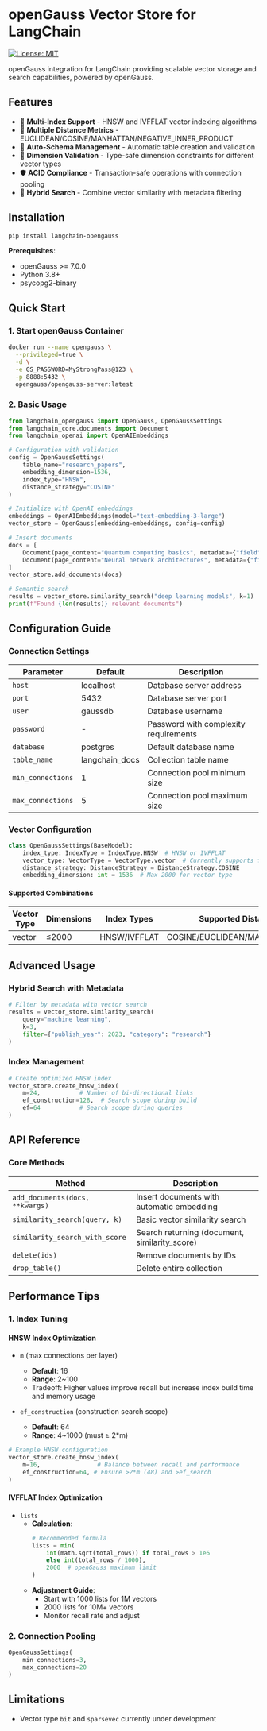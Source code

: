 # openGauss Vector Store for LangChain

[![License: MIT](https://img.shields.io/badge/License-MIT-yellow.svg)](https://opensource.org/licenses/MIT)

openGauss integration for LangChain providing scalable vector storage and search capabilities, powered by openGauss.

## Features

- 🚀 **Multi-Index Support** - HNSW and IVFFLAT vector indexing algorithms
- 📐 **Multiple Distance Metrics** - EUCLIDEAN/COSINE/MANHATTAN/NEGATIVE_INNER_PRODUCT
- 🔧 **Auto-Schema Management** - Automatic table creation and validation
- 🧮 **Dimension Validation** - Type-safe dimension constraints for different vector types
- 🛡️ **ACID Compliance** - Transaction-safe operations with connection pooling
- 🔀 **Hybrid Search** - Combine vector similarity with metadata filtering

## Installation

```bash
pip install langchain-opengauss
```

**Prerequisites**:
- openGauss >= 7.0.0
- Python 3.8+
- psycopg2-binary

## Quick Start

### 1. Start openGauss Container
```bash
docker run --name opengauss \
  --privileged=true \
  -d \
  -e GS_PASSWORD=MyStrongPass@123 \
  -p 8888:5432 \
  opengauss/opengauss-server:latest
```

### 2. Basic Usage
```python
from langchain_opengauss import OpenGauss, OpenGaussSettings
from langchain_core.documents import Document
from langchain_openai import OpenAIEmbeddings

# Configuration with validation
config = OpenGaussSettings(
    table_name="research_papers",
    embedding_dimension=1536,
    index_type="HNSW",
    distance_strategy="COSINE"
)

# Initialize with OpenAI embeddings
embeddings = OpenAIEmbeddings(model="text-embedding-3-large")
vector_store = OpenGauss(embedding=embeddings, config=config)

# Insert documents
docs = [
    Document(page_content="Quantum computing basics", metadata={"field": "physics"}),
    Document(page_content="Neural network architectures", metadata={"field": "ai"})
]
vector_store.add_documents(docs)

# Semantic search
results = vector_store.similarity_search("deep learning models", k=1)
print(f"Found {len(results)} relevant documents")
```

## Configuration Guide

### Connection Settings
| Parameter           | Default       | Description                          |
|---------------------|---------------|--------------------------------------|
| `host`              | localhost     | Database server address              |
| `port`              | 5432          | Database server port                 |
| `user`              | gaussdb       | Database username                    |
| `password`          | -             | Password with complexity requirements|
| `database`          | postgres      | Default database name                |
| `table_name`        | langchain_docs| Collection table name                |
| `min_connections`   | 1             | Connection pool minimum size         |
| `max_connections`   | 5             | Connection pool maximum size         |

### Vector Configuration
```python
class OpenGaussSettings(BaseModel):
    index_type: IndexType = IndexType.HNSW  # HNSW or IVFFLAT
    vector_type: VectorType = VectorType.vector  # Currently supports float vectors
    distance_strategy: DistanceStrategy = DistanceStrategy.COSINE
    embedding_dimension: int = 1536  # Max 2000 for vector type
```

#### Supported Combinations
| Vector Type | Dimensions | Index Types  | Supported Distance Strategies          |
|-------------|------------|--------------|----------------------------------------|
| vector      | ≤2000      | HNSW/IVFFLAT | COSINE/EUCLIDEAN/MANHATTAN/INNER_PROD  |

## Advanced Usage

### Hybrid Search with Metadata
```python
# Filter by metadata with vector search
results = vector_store.similarity_search(
    query="machine learning",
    k=3,
    filter={"publish_year": 2023, "category": "research"}
)
```

### Index Management
```python
# Create optimized HNSW index
vector_store.create_hnsw_index(
    m=24,           # Number of bi-directional links
    ef_construction=128,  # Search scope during build
    ef=64           # Search scope during queries
)


```

## API Reference

### Core Methods
| Method                          | Description                                     |
|---------------------------------|-------------------------------------------------|
| `add_documents(docs, **kwargs)` | Insert documents with automatic embedding       |
| `similarity_search(query, k)`  | Basic vector similarity search                  |
| `similarity_search_with_score` | Search returning (document, similarity_score)  |
| `delete(ids)`                  | Remove documents by IDs                         |
| `drop_table()`                 | Delete entire collection                        |

## Performance Tips


### 1. **Index Tuning**

#### HNSW Index Optimization
- `m` (max connections per layer)
  - **Default**: 16
  - **Range**: 2~100
  - Tradeoff: Higher values improve recall but increase index build time and memory usage

- `ef_construction` (construction search scope)
  - **Default**: 64
  - **Range**: 4~1000 (must ≥ 2*m)

```python
# Example HNSW configuration
vector_store.create_hnsw_index(
    m=16,                # Balance between recall and performance
    ef_construction=64, # Ensure >2*m (48) and >ef_search
)
```

#### IVFFLAT Index Optimization
- `lists` 
  - **Calculation**:
    ```python
    # Recommended formula
    lists = min(
        int(math.sqrt(total_rows)) if total_rows > 1e6 
        else int(total_rows / 1000),
        2000  # openGauss maximum limit
    )
    ```
  - **Adjustment Guide**:
    - Start with 1000 lists for 1M vectors
    - 2000 lists for 10M+ vectors
    - Monitor recall rate and adjust


### 2. **Connection Pooling**
   ```python
   OpenGaussSettings(
       min_connections=3,
       max_connections=20
   )
   ```

## Limitations

- Vector type `bit` and `sparsevec` currently under development

